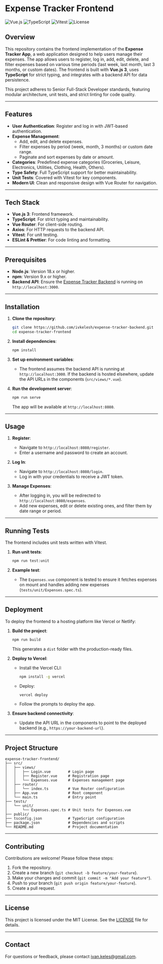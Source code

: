 # Expense Tracker Frontend

![Vue.js](https://img.shields.io/badge/Vue.js-3.x-4FC08D?logo=vue.js) ![TypeScript](https://img.shields.io/badge/TypeScript-4.x-3178C6?logo=typescript) ![Vitest](https://img.shields.io/badge/Vitest-Unit%20Testing-6E9F18?logo=vitest) ![License](https://img.shields.io/badge/License-MIT-blue)

## Overview

This repository contains the frontend implementation of the **Expense Tracker App**, a web application designed to help users manage their expenses. The app allows users to register, log in, add, edit, delete, and filter expenses based on various time periods (last week, last month, last 3 months, or custom dates). The frontend is built with **Vue.js 3**, uses **TypeScript** for strict typing, and integrates with a backend API for data persistence.

This project adheres to Senior Full-Stack Developer standards, featuring modular architecture, unit tests, and strict linting for code quality.

---

## Features

- **User Authentication**: Register and log in with JWT-based authentication.
- **Expense Management**:
  - Add, edit, and delete expenses.
  - Filter expenses by period (week, month, 3 months) or custom date range.
  - Paginate and sort expenses by date or amount.
- **Categories**: Predefined expense categories (Groceries, Leisure, Electronics, Utilities, Clothing, Health, Others).
- **Type Safety**: Full TypeScript support for better maintainability.
- **Unit Tests**: Covered with Vitest for key components.
- **Modern UI**: Clean and responsive design with Vue Router for navigation.

---

## Tech Stack

- **Vue.js 3**: Frontend framework.
- **TypeScript**: For strict typing and maintainability.
- **Vue Router**: For client-side routing.
- **Axios**: For HTTP requests to the backend API.
- **Vitest**: For unit testing.
- **ESLint & Prettier**: For code linting and formatting.

---

## Prerequisites

- **Node.js**: Version 18.x or higher.
- **npm**: Version 9.x or higher.
- **Backend API**: Ensure the [Expense Tracker Backend](https://github.com/ivkelesh/expense-tracker-backend) is running on `http://localhost:3000`.

---

## Installation

1. **Clone the repository**:

   ```bash
   git clone https://github.com/ivkelesh/expense-tracker-backend.git
   cd expense-tracker-frontend
   ```

2. **Install dependencies**:

   ```bash
   npm install
   ```

3. **Set up environment variables**:

   - The frontend assumes the backend API is running at `http://localhost:3000`. If the backend is hosted elsewhere, update the API URLs in the components (`src/views/*.vue`).

4. **Run the development server**:
   ```bash
   npm run serve
   ```
   The app will be available at `http://localhost:8080`.

---

## Usage

1. **Register**:

   - Navigate to `http://localhost:8080/register`.
   - Enter a username and password to create an account.

2. **Log In**:

   - Navigate to `http://localhost:8080/login`.
   - Log in with your credentials to receive a JWT token.

3. **Manage Expenses**:
   - After logging in, you will be redirected to `http://localhost:8080/expenses`.
   - Add new expenses, edit or delete existing ones, and filter them by date range or period.

---

## Running Tests

The frontend includes unit tests written with Vitest.

1. **Run unit tests**:

   ```bash
   npm run test:unit
   ```

2. **Example test**:
   - The `Expenses.vue` component is tested to ensure it fetches expenses on mount and handles adding new expenses (`tests/unit/Expenses.spec.ts`).

---

## Deployment

To deploy the frontend to a hosting platform like Vercel or Netlify:

1. **Build the project**:

   ```bash
   npm run build
   ```

   This generates a `dist` folder with the production-ready files.

2. **Deploy to Vercel**:

   - Install the Vercel CLI:
     ```bash
     npm install -g vercel
     ```
   - Deploy:
     ```bash
     vercel deploy
     ```
   - Follow the prompts to deploy the app.

3. **Ensure backend connectivity**:
   - Update the API URL in the components to point to the deployed backend (e.g., `https://your-backend-url`).

---

## Project Structure

```
expense-tracker-frontend/
├── src/
│   ├── views/
│   │   ├── Login.vue        # Login page
│   │   ├── Register.vue     # Registration page
│   │   └── Expenses.vue     # Expenses management page
│   ├── router/
│   │   └── index.ts         # Vue Router configuration
│   ├── App.vue              # Root component
│   └── main.ts              # Entry point
├── tests/
│   └── unit/
│       └── Expenses.spec.ts # Unit tests for Expenses.vue
├── public/
├── tsconfig.json            # TypeScript configuration
├── package.json             # Dependencies and scripts
└── README.md                # Project documentation
```

---

## Contributing

Contributions are welcome! Please follow these steps:

1. Fork the repository.
2. Create a new branch (`git checkout -b feature/your-feature`).
3. Make your changes and commit (`git commit -m "Add your feature"`).
4. Push to your branch (`git push origin feature/your-feature`).
5. Create a pull request.

---

## License

This project is licensed under the MIT License. See the [LICENSE](LICENSE) file for details.

---

## Contact

For questions or feedback, please contact [ivan.keles@gmail.com](mailto:ivan.keles@gmail.com).
